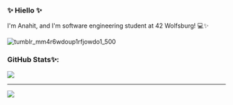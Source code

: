 ### ✨ Hiello ✨

I'm Anahit, and I'm software engineering student at 42 Wolfsburg! 💻✨

<!-- ![image](https://user-images.githubusercontent.com/89840461/158849118-ad3a3edd-4209-4f6b-851b-30d28007b94c.png) -->

![tumblr_mm4r6wdoup1rfjowdo1_500](https://github.com/ankasamanyan/ankasamanyan/assets/89840461/af374365-da0b-4f55-bb21-f370d60e49d4)

### GitHub Stats✨:

<!-- ![](https://github-readme-stats.vercel.app/api?username=ankasamanyan&theme=material-palenight&hide_border=false&include_all_commits=true&count_private=true) -->
<!-- <br/> -->
![](https://github-readme-streak-stats.herokuapp.com/?user=ankasamanyan&theme=material-palenight&hide_border=false)<br/>

<!--### GitHub Trophies 🏆:

![](https://github-profile-trophy.vercel.app/?username=ankasamanyan&theme=tokyonight&no-frame=true&no-bg=true&margin-w=4) -->

---
[![](https://visitcount.itsvg.in/api?id=ankasamanyan&icon=7&color=6)](https://visitcount.itsvg.in)
